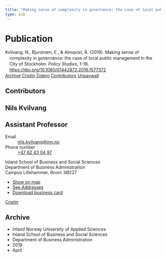 ```yaml
---
title: "Making sense of complexity in governance: the case of local public management in the City of Stockholm"
type: pub
---
```

<h1>Publication</h1>
<article id="csl-bib-container-6NY5VT59" class="csl-bib-container">
  <div class="csl-bib-body" style="line-height: 1.35; padding-left: 1em; text-indent:-1em;">
  <div class="csl-entry">Kvilvang, N., Bjurstr&#xF8;m, E., &amp; Almqvist, R. (2019). Making sense of complexity in governance: the case of local public management in the City of Stockholm. <i>Policy Studies</i>, 1&#x2013;18. <a href="https://doi.org/10.1080/01442872.2019.1577372">https://doi.org/10.1080/01442872.2019.1577372</a></div>
</div>
  <div class="csl-bib-buttons">
    <a href="#taxonomy-article-6NY5VT59" class="csl-bib-button">Archive</a>
    <a href="https://app.cristin.no/results/show.jsf?id=1694423" alt="Cristin URL" class="csl-bib-button">Cristin</a>
    <a href="http://zotero.org/groups/5022929/items/6NY5VT59" alt="Zotero URL" class="csl-bib-button">Zotero</a>
    <a href="#contributors-article-6NY5VT59" class="csl-bib-button">Contributors</a>
    <a href="https://www.tandfonline.com/doi/pdf/10.1080/01442872.2019.1577372?needAccess=true" class="csl-bib-button">Unpaywall</a>
  </div>
  <div id="csl-bib-meta-container-6NY5VT59"></div>
</article>
<div id="csl-bib-meta-6NY5VT59" class="csl-bib-meta">
  <article id="contributors-article-6NY5VT59" class="contributors-article">
    <h1>Contributors</h1>
    <div class="personas">
<div class="vrtx-hinn-person-card">
<div class="photo">
<i class="lar la-user-circle missing-person"></i>
</div>
<div class="info">
<hgroup><h1>Nils Kvilvang</h1>
<h2>Assistant Professor</h2>
</hgroup><dl>
<dt>Email</dt>
<dd>
<a href="mailto:nils.kvilvang@inn.no">nils.kvilvang@inn.no</a>
</dd>
<dt>Phone number</dt>
<dd><a href="tel:+4762430497">
+47 62 43 04 97
</a></dd>
</dl>
<p>
Inland School of Business and Social Sciences<br>
Department of Business Administration<br>
Campus Lillehammer,
Room 3Ø227
</p>
<ul class="vrtx-hinn-links">
<li><a href="https://www.google.com/maps?q=61.13620,11.37454">Show on map</a></li>
<li><a href="https://www.inn.no/english/find-an-employee/nils-kvilvang.html#vrtx-hinn-addresses">See Addresses</a></li>
<li><a href="https://www.inn.no/english/find-an-employee/nils-kvilvang.html?vrtx=vcf">Download business card</a></li>
</ul>
</div>
</div>
<a href="https://app.cristin.no/persons/show.jsf?id=556149" alt="Cristin URL" class="personas-cristin">Cristin</a>
</div>
  </article>
  <article id="taxonomy-article-6NY5VT59" class="taxonomy-article">
    <h1>Archive</h1>
    <ul>
      <li>Inland Norway University of Applied Sciences</li>
      <li>Inland School of Business and Social Sciences</li>
      <li>Department of Business Administration</li>
      <li>2019</li>
      <li>April</li>
    </ul>
  </article>
</div>
